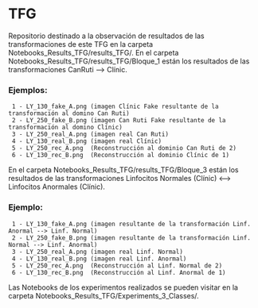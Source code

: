 # TFG


Repositorio destinado a la observación de resultados de las transformaciones de este TFG en la carpeta Notebooks_Results_TFG/results_TFG/. En el carpeta Notebooks_Results_TFG/results_TFG/Bloque_1 están los resultados de las transformaciones CanRuti --> Clínic.
### Ejemplos:
	 1 - LY_130_fake_A.png (imagen Clínic Fake resultante de la transformación al domino Can Ruti)
	 2 - LY_250_fake_B.png (imagen Can Ruti Fake resultante de la transformación al domino Clínic)
	 3 - LY_250_real_A.png (imagen real Can Ruti)
	 4 - LY_130_real_B.png (imagen real Clínic)
	 5 - LY_250_rec_A.png  (Reconstrucción al dominio Can Ruti de 2)
	 6 - LY_130_rec_B.png  (Reconstrucción al dominio Clínic de 1)

En el carpeta Notebooks_Results_TFG/results_TFG/Bloque_3 están los resultados de las transformaciones Linfocitos Normales (Clínic) <--> Linfocitos Anormales (Clínic).
### Ejemplo:
	 1 - LY_130_fake_A.png (imagen resultante de la transformación Linf. Anormal --> Linf. Normal)
	 2 - LY_250_fake_B.png (imagen resultante de la transformación Linf. Normal --> Linf. Anormal)
	 3 - LY_250_real_A.png (imagen real Linf. Normal)
	 4 - LY_130_real_B.png (imagen real Linf. Anormal)
	 5 - LY_250_rec_A.png  (Reconstrucción al Linf. Normal de 2)
	 6 - LY_130_rec_B.png  (Reconstrucción al Linf. Anormal de 1) 
 
Las Notebooks de los experimentos realizados se pueden visitar en la carpeta Notebooks_Results_TFG/Experiments_3_Classes/.
